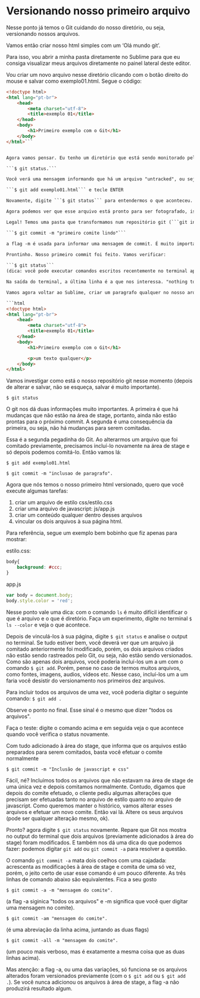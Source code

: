 # Versionando nosso primeiro arquivo

Nesse ponto já temos o Git cuidando do nosso diretório, ou seja, versionando nossos arquivos. 

Vamos então criar nosso html simples com um ‘Olá mundo git’.

Para isso, vou abrir a minha pasta diretamente no Sublime para que eu consiga visualizar meus arquivos diretamente no painel lateral deste editor.

Vou criar um novo arquivo nesse diretório clicando com o botão direito do mouse e salvar como exemplo01.html. Segue o código:

```html
<!doctype html>
<html lang="pt-br">
	<head>
		<meta charset="utf-8">
		<title>exemplo 01</title>
	</head>
	<body>
		<h1>Primeiro exemplo com o Git</h1>
	</body>
</html>```


Agora vamos pensar. Eu tenho um diretório que está sendo monitorado pelo Git chamado PrimeirosPassosWorflow . Eu incluí um arquivo dentro desse diretório, logo, o Git começou a versioná-lo. Certo? Errado. Essa é a primeira pegadinha do Git. O fato de termos um repositório git, ou seja, um diretório sendo monitorado, não versiona arquivos criados automaticamente. É preciso que para cada arquivo incluído seja informado ao git para monitorar também esse arquivo. Mais para frente vamos ver uma maneira de incluir vários arquivos de uma vez, mas por hora, vamos provar isso que eu acabei de dizer. Digite no seu terminal:

```$ git status.```

Você verá uma mensagem informando que há um arquivo "untracked", ou seja, este arquivo está num repositório do git, mas não está sendo "rastreado". Vamos corrigir isso incluindo esse arquivo numa área especial dentro do git responsável por "fotografar" seus arquivos a cada commit. A essa área especial chamamos de "stage". Digite:

```$ git add exemplo01.html``` e tecle ENTER

Novamente, digite ```$ git status``` para entendermos o que aconteceu.

Agora podemos ver que esse arquivo está pronto para ser fotografado, isto é, comitado (O verbo comitar, assim como googlar ou twittar, não existem de fato, mas é muito comum no nosso meio).

Legal! Temos uma pasta que transformamos num repositório git (```git init```), informamos que queremos rastrear as mudanças feitas no nosso primeiro arquivo, colocando-o na área de stage (```git add```), mas até agora este arquivo não foi comitado de fato. Para resolver isso, digite no seu terminal:

```$ git commit -m "primeiro comite lindo"```

a flag -m é usada para informar uma mensagem de commit. É muito importante que as mensagens de seus commits sejam descritivas e específicas das tarefas executadas naquele momento. Por exemplo, "alteração de endereço na página de contato", "inclusão da funcionalidade buscar cep" ou "alterar banner da home - campanha natal 2016" são bons nomes de commits pois permitem facilmente identificar o momento em que as alterações foram efetuadas. Ao passo que: "correção de bugs diversos", "nova funcionalidade na página de compras" ou "incluir banner" são poucos específicos e de pouco valor. Fique atento às suas mensagens de commits. 
 
Prontinho. Nosso primeiro commit foi feito. Vamos verificar: 

```$ git status``` 
(dica: você pode executar comandos escritos recentemente no terminal apertando as teclas para cima e para baixo do teclado).

Na saída do terminal, a última linha é a que nos interessa. "nothing to commit, working directory clean". Ou seja, tudo está atualizado.

Vamos agora voltar ao Sublime, criar um paragrafo qualquer no nosso arquivo html e salvar. 

```html
<!doctype html>
<html lang="pt-br">
	<head>
		<meta charset="utf-8">
		<title>exemplo 01</title>
	</head>
	<body>
		<h1>Primeiro exemplo com o Git</h1>

		<p>um texto qualquer</p>
	</body>
</html>
```


Vamos investigar como está o nosso repositório git nesse momento (depois de alterar e salvar, não se esqueça, salvar é muito importante).

```$ git status```

O git nos dá duas informações muito importantes. A primeira é que há mudanças que não estão na área de stage, portanto, ainda não estão prontas para o próximo commit. A segunda é uma consequência da primeira, ou seja, não há mudanças para serem comitadas.

Essa é a segunda pegadinha do Git. Ao alterarmos um arquivo que foi comitado previamente, precisamos incluí-lo novamente na área de stage e só depois podemos comitá-lo. Então vamos lá:

```$ git add exemplo01.html```

```$ git commit -m "inclusao de paragrafo".```


Agora que nós temos o nosso primeiro html versionado, quero que você execute algumas tarefas:

1. criar um arquivo de estilo css/estilo.css
2. criar uma arquivo de javascript: js/app.js
3. criar um conteúdo qualquer dentro desses arquivos
4. vincular os dois arquivos à sua página html.

Para referência, segue um exemplo bem bobinho que fiz apenas para mostrar:


estilo.css:
```css
body{
	background: #ccc;
}
```


app.js
```javascript
var body = document.body;
body.style.color = 'red';
```

Nesse ponto vale uma dica: com o comando ```ls``` é muito difícil identificar o que é arquivo e o que é diretório. Faça um experimento, digite no terminal ```$ ls --color``` e veja o que acontece.


Depois de vinculá-los à sua página, digite ```$ git status``` e analise o output no terminal. Se tudo estiver bem, você deverá ver que um arquivo já comitado anteriormente foi modificado, porém, os dois arquivos criados não estão sendo rastreados pelo Git, ou seja, não estão sendo versionados. Como são apenas dois arquivos, você poderia incluí-los um a um com o comando ```$ git add```. Porém, pense no caso de termos muitos arquivos, como fontes, imagens, audios, vídeos etc. Nesse caso, incluí-los um a um faria você desistir do versionamento nos primeiros dez arquivos. 

Para incluir todos os arquivos de uma vez, você poderia digitar o seguinte comando:
```$ git add .```

Observe o ponto no final. Esse sinal é o mesmo que dizer "todos os arquivos".

Faça o teste: digite o comando acima e em seguida veja o que acontece quando você verifica o status novamente.

Com tudo adicionado à área do stage, que informa que os arquivos estão preparados para serem comitados, basta você efetuar o comite normalmente

```$ git commit -m "Inclusão de javascript e css"```

Fácil, né? Incluímos todos os arquivos que não estavam na área de stage de uma única vez e depois comitamos normalmente. Contudo, digamos que depois do comite efetuado, o cliente pediu algumas alterações que precisam ser efetuadas tanto no arquivo de estilo quanto no arquivo de javascript. Como queremos manter o histórico, vamos alterar esses arquivos e efetuar um novo comite. Então vai lá. Altere os seus arquivos (pode ser qualquer alteração mesmo, ok).

Pronto? agora digite ```$ git status``` novamente. Repare que Git nos mostra no output do terminal que dois arquivos (previamente adicionados à área do stage) foram modificados. E também nos dá uma dica do que podemos fazer: podemos digitar ```git add``` ou ```git commit -a``` para resolver a questão.

O comando ```git commit -a``` mata dois coelhos com uma cajadada: acrescenta as modificações à área de stage e comita de uma só vez, porém, o jeito certo de usar esse comando é um pouco diferente. As três linhas de comando abaixo são equivalentes. Fica a seu gosto

```
$ git commit -a -m "mensagem do comite".
```
(a flag -a siginica "todos os arquivos" e -m significa que você quer digitar uma mensagem no comite).

```
$ git commit -am "mensagem do comite".
``` 
(é uma abreviação da linha acima, juntando as duas flags)

```
$ git commit -all -m "mensagem do comite".
``` 
(um pouco mais verboso, mas é exatamente a mesma coisa que as duas linhas acima).

Mas atenção: a flag -a, ou uma das variações, só funciona se os arquivos alterados foram versionados previamente (com o ```$ git add``` ou ```$ git add .```). Se você nunca adicionou os arquivos à área de stage, a flag -a não produzirá resultado algum.

